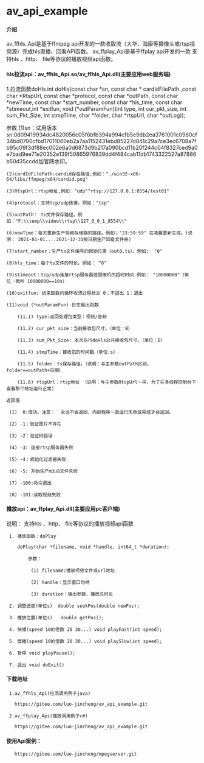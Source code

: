 # av_api_example

#### 介绍
av_ffhls_Api是基于ffmpeg api开发的一款收取流（大华、海康等摄像头或rtsp视频源）完成hls直播、回看API函数。 
av_ffplay_Api是基于ffplay api开发的一款  支持hls 、http、 file等协议的播放视频api函数。

#### hls拉流api：av_ffhls_Api.so/av_ffhls_Api.dll(主要应用web服务端) 

 1.拉流函数doHls
	     int doHls(const char *sn, const char * cardIdFilePath ,const char *RtspUrl, const char *protocol, const char *outPath, const char *newTime, const  char *start_number, const  char *hls_time, const  char *stimeout,int *exitfun, void (*outParamFun)(int type, int cur_pkt_size, int sum_Pkt_Size, int stmpTime, char *folder, char *rtspUrl, char *outLog));

  参数
     (1)sn：试用版本sn:0d09419934dc4820056c05f6bfb394a994cfb5e9db2ea3761001c0960cf34bd0700cfbd17011060eb2a7aa1152431ebd85227d841c29a7ce3ec6708a7fb95c09f3df88ec002e6a0d6873d9b217a090bcd11b20f244c04f8327ced9a0e7bad9ee71e20352e139f50865976839dd4f484cab11db1743322527a87886b50d35ccdd加官网水印。
 
    (2)cardIdFilePath:cardid存在路径,例如："./win32-x86-64/libs/ffmpeg/x64/cardid.png"

    (3)RtspUrl：rtsp地址,例如："udp""rtsp://127.0.0.1:8554/test01"

    (4)protocol：支持tcp/udp连接。例如："tcp"

    (5)outPath： ts文件保存路径。例如："F:\\temp\\video\\rtsp\\127_0_0_1_8554\\"

    (6)newTime：每天重新生产视频存储路的路径。例如；"23:59:59" 在凌晨重新生成。(说明： 2021-01-01....2021-12-31按日期生产回看文件夹) 

    (7)start_number：生产ts文件编号的起始位置（out0.ts）。例如:  "0"

    (8)hls_time：每个ts文件的时长。例如： "6"

    (9)stimeout：tcp/udp连接rtsp服务器或摄像机的超时时间.例如： "10000000"（单位：微秒 10000000==10s）

    (10)exitfun: 结束函数内循环收流过程标志 0：不退出 1：退出

    (11)void (*outParamFun):日志输出函数

        (11.1) type:返回处理包类型：视频/音频

        (11.2) cur_pkt_size：当前接收包尺寸。（单位：B）

        (11.3) sum_Pkt_Size: 本次执行doHls总共接收包尺寸。（单位：B）

        (11.4) stmpTime：接收包的时间戳（单位:s）

        (11.5) folder：ts保存路径。（说明：与主参数outPath区别，folder==outPath+日期）

        (11.6) rtspUrl：rtsp地址 （说明：与主参数RtspUrl一样，为了在多线程控制台下查看那个地址运行正常)

    返回值

     (1)  0:成功。注意：  永远不会返回，内部程序一直运行失败或完成才会返回。

     (2) -1：验证图片不存在

     (3) -2：验证码错误
 
     (4) -3: 连接rtsp服务器失败

     (5) -4：初始化过滤器失败

     (6) -5: 开始生产m3u8文件失败

     (7) -100:命令退出

     (8) -101:读取视频失败


#### 播放api：av_ffplay_Api.dll(主要应用pc客户端) 

 说明： 支持hls 、http、 file等协议的播放视频api函数

     1. 播放函数：doPlay

        doPlay(char *filename, void *handle, int64_t *duration);

            参数：

             (1) filename:播放视频文件或url地址

             (2) handle：显示窗口句柄

             (3) duration：输出参数，播放总时长

     2. 调整进度(单位s)  double seekPos(double newPos);

     3. 播放位置(单位s)   double getPos();

     4. 快播(speed 10的倍数 20 30...) void playFast(int speed);

     5. 慢播(speed 10的倍数 20 30...) void playSlow(int speed);

     6. 暂停 void playPause();

     7. 退出 void doExit()


#### 下载地址

     1.av_ffhls_Api(拉流调用例子java)

       https://gitee.com/luo-jincheng/av_api_example.git

     2.av_ffplay_Api(播放调用例子c#)

       https://gitee.com/luo-jincheng/av_api_example.git 

#### 使用Api案例：

       https://gitee.com/luo-jincheng/mpegserver.git